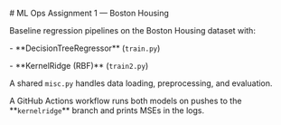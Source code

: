 \# ML Ops Assignment 1 — Boston Housing



Baseline regression pipelines on the Boston Housing dataset with:

\- \*\*DecisionTreeRegressor\*\* (`train.py`)

\- \*\*KernelRidge (RBF)\*\* (`train2.py`)



A shared `misc.py` handles data loading, preprocessing, and evaluation.  

A GitHub Actions workflow runs both models on pushes to the \*\*`kernelridge`\*\* branch and prints MSEs in the logs.



